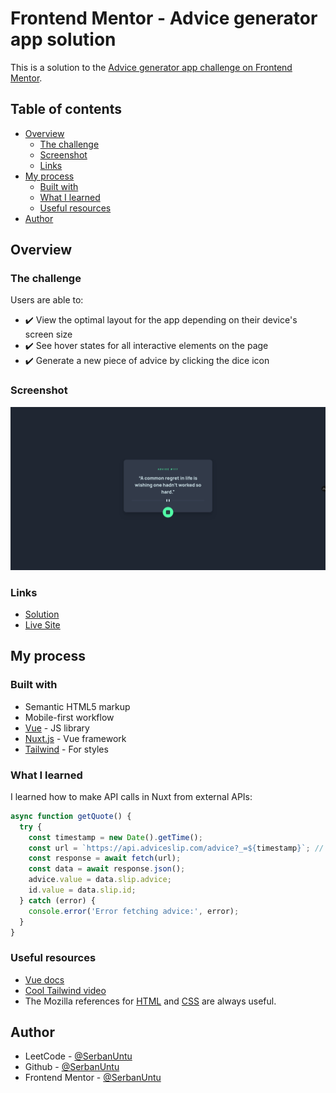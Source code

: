 # Frontend Mentor - Advice generator app solution

This is a solution to the [Advice generator app challenge on Frontend Mentor](https://www.frontendmentor.io/challenges/advice-generator-app-QdUG-13db).

## Table of contents

- [Overview](#overview)
  - [The challenge](#the-challenge)
  - [Screenshot](#screenshot)
  - [Links](#links)
- [My process](#my-process)
  - [Built with](#built-with)
  - [What I learned](#what-i-learned)
  - [Useful resources](#useful-resources)
- [Author](#author)

## Overview

### The challenge

Users are able to:

- ✔️ View the optimal layout for the app depending on their device's screen size
- ✔️ See hover states for all interactive elements on the page
- ✔️ Generate a new piece of advice by clicking the dice icon

### Screenshot

![Screenshot](/public/images/screenshot.png)

### Links

- [Solution](https://www.frontendmentor.io/solutions/responsive-advice-generator-app-with-nuxt-and-tailwind-6vdWpBWOSF)
- [Live Site](https://fm-advice-generator-app-tau.vercel.app/)

## My process

### Built with

- Semantic HTML5 markup
- Mobile-first workflow
- [Vue](https://vuejs.org/) - JS library
- [Nuxt.js](https://nuxt.com/) - Vue framework
- [Tailwind](https://tailwindcss.com/) - For styles

### What I learned

I learned how to make API calls in Nuxt from external APIs:
```js
async function getQuote() {
  try {
    const timestamp = new Date().getTime();
    const url = `https://api.adviceslip.com/advice?_=${timestamp}`; // Prevent caching
    const response = await fetch(url);
    const data = await response.json();
    advice.value = data.slip.advice;
    id.value = data.slip.id;
  } catch (error) {
    console.error('Error fetching advice:', error);
  }
}
```

### Useful resources

- [Vue docs](https://vuejs.org/guide/introduction)
- [Cool Tailwind video](https://www.youtube.com/watch?v=pfaSUYaSgRo)
- The Mozilla references for [HTML](https://developer.mozilla.org/en-US/docs/Web/HTML) and [CSS](https://developer.mozilla.org/en-US/docs/Web/CSS) are always useful.

## Author

- LeetCode - [@SerbanUntu](https://leetcode.com/SerbanUntu/)
- Github - [@SerbanUntu](https://github.com/SerbanUntu)
- Frontend Mentor - [@SerbanUntu](https://www.frontendmentor.io/profile/SerbanUntu)